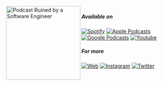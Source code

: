 <a href="https://perrytiu.com/podcast">
  <img align="left" src="https://www.perrytiu.com/podcast/artwork.png" width="200" alt="Podcast Ruined by a Software Engineer">
</a>

##### Available on
[![Spotify](https://img.shields.io/badge/-Spotify-1ED760?logo=Spotify&logoColor=white)](https://open.spotify.com/show/6Is85V7q2hLIBtmynIhnJr?si=9y32R-5iThKx6yGBktsAsg)
[![Apple Podcasts](https://img.shields.io/badge/-Apple%20Podcasts-9933CC?logo=Apple%20Podcasts&logoColor=white)](https://podcasts.apple.com/us/podcast/id1478571616)
[![Google Podcasts](https://img.shields.io/badge/-Google%20Podcasts-4285F4?logo=Google%20Podcasts&logoColor=white)](https://podcasts.google.com/feed/aHR0cHM6Ly9wZXJyeXRpdS5jb20vcG9kY2FzdC9yc3MueG1s)
[![Youtube](https://img.shields.io/badge/Youtube-FF0000?logo=Youtube&logoColor=white)](https://www.youtube.com/channel/UCZJ-JiFO1Lb6mn1rF1QWmPA)

##### For more
[![Web](https://img.shields.io/badge/Web-22B9CA?logo=Firefox&logoColor=white)](https://perrytiu.com)
[![Instagram](https://img.shields.io/badge/Instagram-E4405F?logo=Instagram&logoColor=white)](https://www.instagram.com/doctorpoor/)
[![Twitter](https://img.shields.io/badge/Twitter-1DA1F2?logo=Twitter&logoColor=white)](https://twitter.com/perry_tiu)

